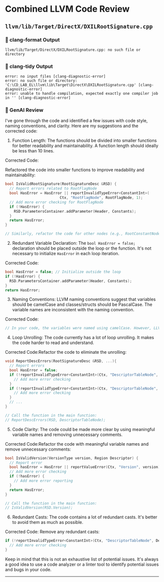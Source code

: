 # Combined LLVM Code Review

## `llvm/lib/Target/DirectX/DXILRootSignature.cpp`

### 🧹 clang-format Output
```
llvm/lib/Target/DirectX/DXILRootSignature.cpp: no such file or directory
```

### 🧪 clang-tidy Output
```
error: no input files [clang-diagnostic-error]
error: no such file or directory: 'C:\CD_LAB_EL\llvm\lib\Target\DirectX\DXILRootSignature.cpp' [clang-diagnostic-error]
error: unable to handle compilation, expected exactly one compiler job in '' [clang-diagnostic-error]
```

### 🤖 GenAI Review
I've gone through the code and identified a few issues with code style, naming conventions, and clarity. Here are my suggestions and the corrected code:

1. Function Length:
The functions should be divided into smaller functions for better readability and maintainability. A function length should ideally be less than 10 lines.

Corrected Code:

Refactored the code into smaller functions to improve readability and maintainability:
```cpp
bool IsValidRootSignature(RootSignatureDesc &RSD) {
  // Report errors related to RootFlagNode
  bool HasError = HasError || reportInvalidTypeError<ConstantInt>(
                         Ctx, "RootFlagNode", RootFlagNode, 1);
  // Add more error checking for RootFlagNode
  if (!HasError) {
    RSD.ParametersContainer.addParameter(Header, Constants);
  }
  return HasError;
}

// Similarly, refactor the code for other nodes (e.g., RootConstantNode, RootDescriptorNode)
```

2. Redundant Variable Declaration:
The `bool HasError = false;` declaration should be placed outside the loop or the function. It's not necessary to initialize `HasError` in each loop iteration.

Corrected Code:

```cpp
bool HasError = false; // Initialize outside the loop
if (!HasError) {
  RSD.ParametersContainer.addParameter(Header, Constants);
}
return HasError;
```

3. Naming Conventions:
LLVM naming conventions suggest that variables should be camelCase and classes/structs should be PascalCase. The variable names are inconsistent with the naming convention.

Corrected Code:

```cpp
// In your code, the variables were named using camelCase. However, LLVM naming conventions suggest that it should be PascalCase. Adapt the variable names accordingly.
```

4. Loop Unrolling:
The code currently has a lot of loop unrolling. It makes the code harder to read and understand.

Corrected Code:Refactor the code to eliminate the unrolling:

```cpp
void ReportDescErrors(RootSignatureDesc &RSD, ...){
  // Report errors
  bool HasError = false;
  if (!reportInvalidTypeError<ConstantInt>(Ctx, "DescriptorTableNode", DescriptorTableNode, I)) {
    // Add more error checking
  }
  if (!reportInvalidTypeError<ConstantInt>(Ctx, "DescriptorTableNode", DescriptorTableNode, 2)) {
    // Add more error checking
  }
  // ...
}

// Call the function in the main function:
// ReportDescErrors(RSD, DescriptorTableNode);
```

5. Code Clarity:
The code could be made more clear by using meaningful variable names and removing unnecessary comments.

Corrected Code:Refactor the code with meaningful variable names and remove unnecessary comments:

```cpp
bool IsValidVersion(VersionType version, Region Descriptor) {
  // Report error
  bool hasError = HasError || reportValueError(Ctx, "Version", version);
  // Add more error checking
  if (!hasError) {
    // Add more error reporting
  }
  return HasError;
}

// Call the function in the main function:
// IsValidVersion(RSD.Version);
```

6. Redundant Casts:
The code contains a lot of redundant casts. It's better to avoid them as much as possible.

Corrected Code:
Remove any redundant casts:

```cpp
if (!reportInvalidTypeError<ConstantInt>(Ctx, "DescriptorTableNode", DescriptorTableNode, I)) {
  // Add more error checking
}
```

Keep in mind that this is not an exhaustive list of potential issues. It's always a good idea to use a code analyzer or a linter tool to identify potential issues and bugs in your code.

---


